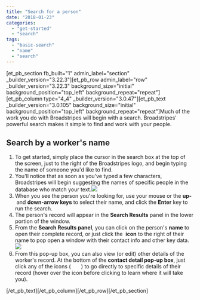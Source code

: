 ```yaml
---
title: "Search for a person"
date: "2018-01-23"
categories: 
  - "get-started"
  - "search"
tags: 
  - "basic-search"
  - "name"
  - "search"
---
```


\[et\_pb\_section fb\_built="1" admin\_label="section" \_builder\_version="3.22.3"\]\[et\_pb\_row admin\_label="row" \_builder\_version="3.22.3" background\_size="initial" background\_position="top\_left" background\_repeat="repeat"\]\[et\_pb\_column type="4\_4" \_builder\_version="3.0.47"\]\[et\_pb\_text \_builder\_version="3.0.105" background\_size="initial" background\_position="top\_left" background\_repeat="repeat"\]Much of the work you do with Broadstripes will begin with a search. Broadstripes' powerful search makes it simple to find and work with your people.

## Search by a worker's name

1. To get started, simply place the cursor in the search box at the top of the screen, just to the right of the Broadstripes logo, and begin typing the name of someone you'd like to find.
2. You'll notice that as soon as you've typed a few characters, Broadstripes will begin suggesting the names of specific people in the database who match your text.![](images/2e03c55-SearchAutocomplete.png)
3. When you see the person you're looking for, use your mouse or the **up-** and **down-arrow keys** to select their name, and click the **Enter** key to run the search.
4. The person's record will appear in the **Search Results** panel in the lower portion of the window.
5. From the **Search Results panel**, you can click on the person's **name** to open their complete record, or just click the  **icon** to the right of their name to pop open a window with their contact info and other key data.![](images/cc9c46b-search_by_name_1.png)
6. From this pop-up box, you can also view (or edit) other details of the worker's record. At the bottom of the **contact detail pop-up box**, just click any of the icons (       ) to go directly to specific details of their record (hover over the icon before clicking to learn where it will take you).

\[/et\_pb\_text\]\[/et\_pb\_column\]\[/et\_pb\_row\]\[/et\_pb\_section\]
